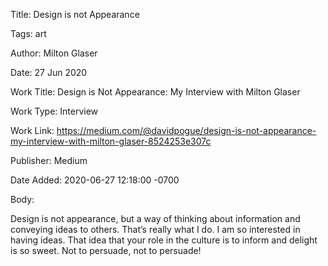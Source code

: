 Title:  Design is not Appearance

Tags:   art

Author: Milton Glaser

Date:   27 Jun 2020

Work Title: Design is Not Appearance: My Interview with Milton Glaser

Work Type: Interview

Work Link: https://medium.com/@davidpogue/design-is-not-appearance-my-interview-with-milton-glaser-8524253e307c

Publisher: Medium

Date Added: 2020-06-27 12:18:00 -0700

Body: 

Design is not appearance, but a way of thinking about information and conveying ideas to others. That’s really what I do. I am so interested in having ideas. That idea that your role in the culture is to inform and delight is so sweet. Not to persuade, not to persuade!

